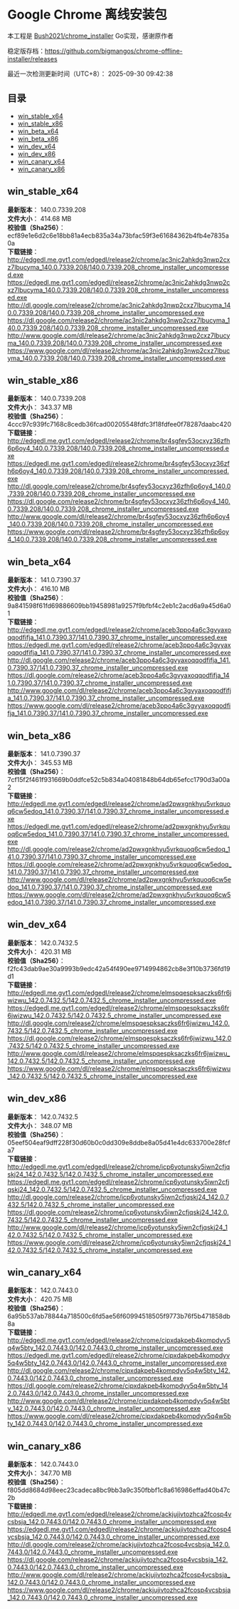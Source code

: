 # Google Chrome 离线安装包
本工程是 [Bush2021/chrome_installer](https://github.com/Bush2021/chrome_installer) Go实现，感谢原作者

稳定版存档：<https://github.com/bigmangos/chrome-offline-installer/releases>

最近一次检测更新时间（UTC+8）：
2025-09-30 09:42:38

## 目录
* [win_stable_x64](https://github.com/bigmangos/chrome-offline-installer?tab=readme-ov-file#win_stable_x64)
* [win_stable_x86](https://github.com/bigmangos/chrome-offline-installer?tab=readme-ov-file#win_stable_x86)
* [win_beta_x64](https://github.com/bigmangos/chrome-offline-installer?tab=readme-ov-file#win_beta_x64)
* [win_beta_x86](https://github.com/bigmangos/chrome-offline-installer?tab=readme-ov-file#win_beta_x86)
* [win_dev_x64](https://github.com/bigmangos/chrome-offline-installer?tab=readme-ov-file#win_dev_x64)
* [win_dev_x86](https://github.com/bigmangos/chrome-offline-installer?tab=readme-ov-file#win_dev_x86)
* [win_canary_x64](https://github.com/bigmangos/chrome-offline-installer?tab=readme-ov-file#win_canary_x64)
* [win_canary_x86](https://github.com/bigmangos/chrome-offline-installer?tab=readme-ov-file#win_canary_x86)

## win_stable_x64
**最新版本**： 140.0.7339.208  
**文件大小**： 414.68 MB  
**校验值（Sha256）**： ecf89e1e6d2c6e18bb81a4ecb835a34a73bfac59f3e61684362b4fb4e7835a0a  
**下载链接**：
http://edgedl.me.gvt1.com/edgedl/release2/chrome/ac3nic2ahkdg3nwp2cxz7lbucyma_140.0.7339.208/140.0.7339.208_chrome_installer_uncompressed.exe
https://edgedl.me.gvt1.com/edgedl/release2/chrome/ac3nic2ahkdg3nwp2cxz7lbucyma_140.0.7339.208/140.0.7339.208_chrome_installer_uncompressed.exe
http://dl.google.com/release2/chrome/ac3nic2ahkdg3nwp2cxz7lbucyma_140.0.7339.208/140.0.7339.208_chrome_installer_uncompressed.exe
https://dl.google.com/release2/chrome/ac3nic2ahkdg3nwp2cxz7lbucyma_140.0.7339.208/140.0.7339.208_chrome_installer_uncompressed.exe
http://www.google.com/dl/release2/chrome/ac3nic2ahkdg3nwp2cxz7lbucyma_140.0.7339.208/140.0.7339.208_chrome_installer_uncompressed.exe
https://www.google.com/dl/release2/chrome/ac3nic2ahkdg3nwp2cxz7lbucyma_140.0.7339.208/140.0.7339.208_chrome_installer_uncompressed.exe
## win_stable_x86
**最新版本**： 140.0.7339.208  
**文件大小**： 343.37 MB  
**校验值（Sha256）**： 4ccc97c939fc7168c8cedb36fcad00205548fdfc3f18fdfee0f78287daabc420  
**下载链接**：
http://edgedl.me.gvt1.com/edgedl/release2/chrome/br4sgfey53ocxyz36zfh6p6oy4_140.0.7339.208/140.0.7339.208_chrome_installer_uncompressed.exe
https://edgedl.me.gvt1.com/edgedl/release2/chrome/br4sgfey53ocxyz36zfh6p6oy4_140.0.7339.208/140.0.7339.208_chrome_installer_uncompressed.exe
http://dl.google.com/release2/chrome/br4sgfey53ocxyz36zfh6p6oy4_140.0.7339.208/140.0.7339.208_chrome_installer_uncompressed.exe
https://dl.google.com/release2/chrome/br4sgfey53ocxyz36zfh6p6oy4_140.0.7339.208/140.0.7339.208_chrome_installer_uncompressed.exe
http://www.google.com/dl/release2/chrome/br4sgfey53ocxyz36zfh6p6oy4_140.0.7339.208/140.0.7339.208_chrome_installer_uncompressed.exe
https://www.google.com/dl/release2/chrome/br4sgfey53ocxyz36zfh6p6oy4_140.0.7339.208/140.0.7339.208_chrome_installer_uncompressed.exe
## win_beta_x64
**最新版本**： 141.0.7390.37  
**文件大小**： 416.10 MB  
**校验值（Sha256）**： 9a841598f61fd69886609bb19458981a9257f9bfbf4c2eb1c2acd6a9a45d6a01  
**下载链接**：
http://edgedl.me.gvt1.com/edgedl/release2/chrome/aceb3ppo4a6c3gvyaxoqqodfifja_141.0.7390.37/141.0.7390.37_chrome_installer_uncompressed.exe
https://edgedl.me.gvt1.com/edgedl/release2/chrome/aceb3ppo4a6c3gvyaxoqqodfifja_141.0.7390.37/141.0.7390.37_chrome_installer_uncompressed.exe
http://dl.google.com/release2/chrome/aceb3ppo4a6c3gvyaxoqqodfifja_141.0.7390.37/141.0.7390.37_chrome_installer_uncompressed.exe
https://dl.google.com/release2/chrome/aceb3ppo4a6c3gvyaxoqqodfifja_141.0.7390.37/141.0.7390.37_chrome_installer_uncompressed.exe
http://www.google.com/dl/release2/chrome/aceb3ppo4a6c3gvyaxoqqodfifja_141.0.7390.37/141.0.7390.37_chrome_installer_uncompressed.exe
https://www.google.com/dl/release2/chrome/aceb3ppo4a6c3gvyaxoqqodfifja_141.0.7390.37/141.0.7390.37_chrome_installer_uncompressed.exe
## win_beta_x86
**最新版本**： 141.0.7390.37  
**文件大小**： 345.53 MB  
**校验值（Sha256）**： 7cf15f2f461f931669b0ddfce52c5b834a04081848b64db65efcc1790d3a00a2  
**下载链接**：
http://edgedl.me.gvt1.com/edgedl/release2/chrome/ad2pwxgnkhyu5vrkquoq6cw5edoq_141.0.7390.37/141.0.7390.37_chrome_installer_uncompressed.exe
https://edgedl.me.gvt1.com/edgedl/release2/chrome/ad2pwxgnkhyu5vrkquoq6cw5edoq_141.0.7390.37/141.0.7390.37_chrome_installer_uncompressed.exe
http://dl.google.com/release2/chrome/ad2pwxgnkhyu5vrkquoq6cw5edoq_141.0.7390.37/141.0.7390.37_chrome_installer_uncompressed.exe
https://dl.google.com/release2/chrome/ad2pwxgnkhyu5vrkquoq6cw5edoq_141.0.7390.37/141.0.7390.37_chrome_installer_uncompressed.exe
http://www.google.com/dl/release2/chrome/ad2pwxgnkhyu5vrkquoq6cw5edoq_141.0.7390.37/141.0.7390.37_chrome_installer_uncompressed.exe
https://www.google.com/dl/release2/chrome/ad2pwxgnkhyu5vrkquoq6cw5edoq_141.0.7390.37/141.0.7390.37_chrome_installer_uncompressed.exe
## win_dev_x64
**最新版本**： 142.0.7432.5  
**文件大小**： 420.31 MB  
**校验值（Sha256）**： f2fc43dab9ae30a9993b9edc42a54f490ee9714994862cb8e3f10b3736fd19d1  
**下载链接**：
http://edgedl.me.gvt1.com/edgedl/release2/chrome/elmspqespksaczks6fr6jwizwu_142.0.7432.5/142.0.7432.5_chrome_installer_uncompressed.exe
https://edgedl.me.gvt1.com/edgedl/release2/chrome/elmspqespksaczks6fr6jwizwu_142.0.7432.5/142.0.7432.5_chrome_installer_uncompressed.exe
http://dl.google.com/release2/chrome/elmspqespksaczks6fr6jwizwu_142.0.7432.5/142.0.7432.5_chrome_installer_uncompressed.exe
https://dl.google.com/release2/chrome/elmspqespksaczks6fr6jwizwu_142.0.7432.5/142.0.7432.5_chrome_installer_uncompressed.exe
http://www.google.com/dl/release2/chrome/elmspqespksaczks6fr6jwizwu_142.0.7432.5/142.0.7432.5_chrome_installer_uncompressed.exe
https://www.google.com/dl/release2/chrome/elmspqespksaczks6fr6jwizwu_142.0.7432.5/142.0.7432.5_chrome_installer_uncompressed.exe
## win_dev_x86
**最新版本**： 142.0.7432.5  
**文件大小**： 348.07 MB  
**校验值（Sha256）**： 05eef504eaf9dff228f30d60b0c0dd309e8ddbe8a05d41e4dc633700e28fcfa7  
**下载链接**：
http://edgedl.me.gvt1.com/edgedl/release2/chrome/icp6yotunsky5iwn2cfjqskj24_142.0.7432.5/142.0.7432.5_chrome_installer_uncompressed.exe
https://edgedl.me.gvt1.com/edgedl/release2/chrome/icp6yotunsky5iwn2cfjqskj24_142.0.7432.5/142.0.7432.5_chrome_installer_uncompressed.exe
http://dl.google.com/release2/chrome/icp6yotunsky5iwn2cfjqskj24_142.0.7432.5/142.0.7432.5_chrome_installer_uncompressed.exe
https://dl.google.com/release2/chrome/icp6yotunsky5iwn2cfjqskj24_142.0.7432.5/142.0.7432.5_chrome_installer_uncompressed.exe
http://www.google.com/dl/release2/chrome/icp6yotunsky5iwn2cfjqskj24_142.0.7432.5/142.0.7432.5_chrome_installer_uncompressed.exe
https://www.google.com/dl/release2/chrome/icp6yotunsky5iwn2cfjqskj24_142.0.7432.5/142.0.7432.5_chrome_installer_uncompressed.exe
## win_canary_x64
**最新版本**： 142.0.7443.0  
**文件大小**： 420.75 MB  
**校验值（Sha256）**： 6a95b537ab78844a718500c6fd5ae56f60994518505f9773b76f5b471858db8a  
**下载链接**：
http://edgedl.me.gvt1.com/edgedl/release2/chrome/cipxdakpeb4kompdyv5q4w5bty_142.0.7443.0/142.0.7443.0_chrome_installer_uncompressed.exe
https://edgedl.me.gvt1.com/edgedl/release2/chrome/cipxdakpeb4kompdyv5q4w5bty_142.0.7443.0/142.0.7443.0_chrome_installer_uncompressed.exe
http://dl.google.com/release2/chrome/cipxdakpeb4kompdyv5q4w5bty_142.0.7443.0/142.0.7443.0_chrome_installer_uncompressed.exe
https://dl.google.com/release2/chrome/cipxdakpeb4kompdyv5q4w5bty_142.0.7443.0/142.0.7443.0_chrome_installer_uncompressed.exe
http://www.google.com/dl/release2/chrome/cipxdakpeb4kompdyv5q4w5bty_142.0.7443.0/142.0.7443.0_chrome_installer_uncompressed.exe
https://www.google.com/dl/release2/chrome/cipxdakpeb4kompdyv5q4w5bty_142.0.7443.0/142.0.7443.0_chrome_installer_uncompressed.exe
## win_canary_x86
**最新版本**： 142.0.7443.0  
**文件大小**： 347.70 MB  
**校验值（Sha256）**： f805dd8684d98eec23cadeca8bc9bb3a9c350fbbf1c8a616986effad40b47c2b  
**下载链接**：
http://edgedl.me.gvt1.com/edgedl/release2/chrome/ackjujivtozhca2fcosp4vcsbsja_142.0.7443.0/142.0.7443.0_chrome_installer_uncompressed.exe
https://edgedl.me.gvt1.com/edgedl/release2/chrome/ackjujivtozhca2fcosp4vcsbsja_142.0.7443.0/142.0.7443.0_chrome_installer_uncompressed.exe
http://dl.google.com/release2/chrome/ackjujivtozhca2fcosp4vcsbsja_142.0.7443.0/142.0.7443.0_chrome_installer_uncompressed.exe
https://dl.google.com/release2/chrome/ackjujivtozhca2fcosp4vcsbsja_142.0.7443.0/142.0.7443.0_chrome_installer_uncompressed.exe
http://www.google.com/dl/release2/chrome/ackjujivtozhca2fcosp4vcsbsja_142.0.7443.0/142.0.7443.0_chrome_installer_uncompressed.exe
https://www.google.com/dl/release2/chrome/ackjujivtozhca2fcosp4vcsbsja_142.0.7443.0/142.0.7443.0_chrome_installer_uncompressed.exe
